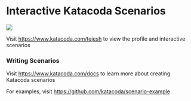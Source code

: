 # Interactive Katacoda Scenarios

[![](http://shields.katacoda.com/katacoda/tejesh/count.svg)](https://www.katacoda.com/tejesh "Get your profile on Katacoda.com")

Visit https://www.katacoda.com/tejesh to view the profile and interactive scenarios

### Writing Scenarios
Visit https://www.katacoda.com/docs to learn more about creating Katacoda scenarios

For examples, visit https://github.com/katacoda/scenario-example
